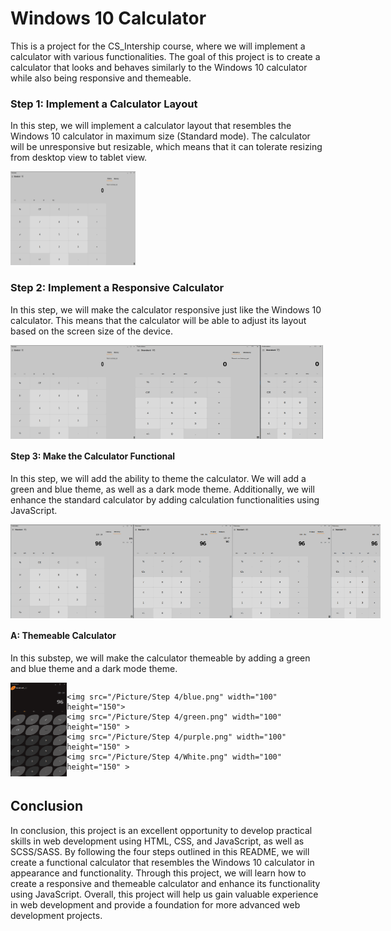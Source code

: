 <!-- <h2>
    Hello there
    <img src="https://media.tenor.com/3zYTjSu1N9AAAAAi/kenobi-pog.gif" width="30px" height="30px" />
</h2> -->

# Windows 10 Calculator
<p>
    This is a project for the CS_Intership course, where we will implement a
    calculator with various functionalities. The goal of this project is to
    create a calculator that looks and behaves similarly to the Windows 10
    calculator while also being responsive and themeable.
</p>

<h3>Step 1: Implement a Calculator Layout</h3>
<p>
    In this step, we will implement a calculator layout that resembles the
    Windows 10 calculator in maximum size (Standard mode). The calculator will
    be unresponsive but resizable, which means that it can tolerate resizing
    from desktop view to tablet view.
</p>
 <img src="Picture/Step 1/Step 1 calculator photo .png" width="200" height="150" />

<h3>Step 2: Implement a Responsive Calculator</h3>
<p>
    In this step, we will make the calculator responsive just like the Windows
    10 calculator. This means that the calculator will be able to adjust its
    layout based on the screen size of the device.
</p>
<div style="display:flex;">
    <img src="Picture/Step 2/Step 2 calculator photo .png" width="200" height="150"/>
    <img src="Picture/Step 2/Step 2 calculator photo.png" alt="Calculator Step 2" width="200" height="150"/>
    <img src="Picture/Step 2/Step 2  calculator photo.png" alt="Calculator Step 2" width="100" height="150"/>
  </div>

<h4>Step 3: Make the Calculator Functional</h4>
<p>
    In this step, we will add the ability to theme the calculator. We will add a
    green and blue theme, as well as a dark mode theme. Additionally, we will
    enhance the standard calculator by adding calculation functionalities using
    JavaScript.
</p>
<div style="display:flex;">
  <img src="/Picture/Step 3/FullScreen Step 3.png" width="200" height="150" >
  <img src="/Picture/Step 3/Histoy Step 3.png" width="200" height="150">
  <img src="/Picture/Step 3/memory Step 3.png" width="200" height="150" >
  <img src="/Picture/Step 3/screen 500 px.png" width="100" height="150" >
</div>

<h4>A: Themeable Calculator</h4>
<p>
    In this substep, we will make the calculator themeable by adding a green and
    blue theme and a dark mode theme.
</p>
<div style="display:flex;">
    <img src="/Picture/Step 4/black.png" width="100" height="150" >
    
    <img src="/Picture/Step 4/blue.png" width="100" height="150">
    <img src="/Picture/Step 4/green.png" width="100" height="150" >
    <img src="/Picture/Step 4/purple.png" width="100" height="150" >
    <img src="/Picture/Step 4/White.png" width="100" height="150" >
  </div>
<h2>Conclusion</h2>
<p>
    In conclusion, this project is an excellent opportunity to develop practical
    skills in web development using HTML, CSS, and JavaScript, as well as
    SCSS/SASS. By following the four steps outlined in this README, we will
    create a functional calculator that resembles the Windows 10 calculator in
    appearance and functionality. Through this project, we will learn how to
    create a responsive and themeable calculator and enhance its functionality
    using JavaScript. Overall, this project will help us gain valuable
    experience in web development and provide a foundation for more advanced web
    development projects.
</p>
